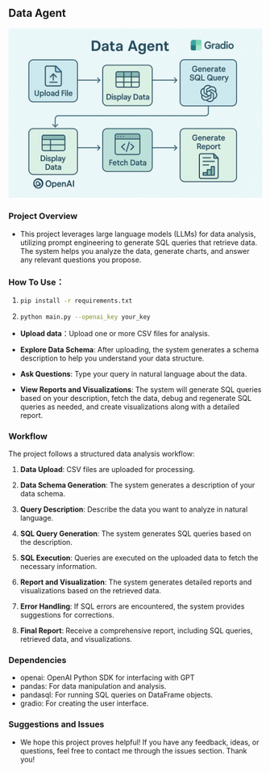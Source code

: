 ## Data Agent
![data agent](images/agent.png)
### Project Overview
- This project leverages large language models (LLMs) for data analysis, utilizing prompt engineering to generate SQL queries that retrieve data. The system helps you analyze the data, generate charts, and answer any relevant questions you propose.

### How To Use：

1. ```bash 
   pip install -r requirements.txt
    ```
2. ```bash 
   python main.py --openai_key your_key    
   ```
- **Upload data**：Upload one or more CSV files for analysis.

- **Explore Data Schema**: After uploading, the system generates a schema description to help you understand your data structure.
- **Ask Questions**: Type your query in natural language about the data.

- **View Reports and Visualizations**:  The system will generate SQL queries based on your description, fetch the data, debug and regenerate SQL queries as needed, and create visualizations along with a detailed report.
 
 ### Workflow
The project follows a structured data analysis workflow:

  1. **Data Upload**: CSV files are uploaded for processing.

  2. **Data Schema Generation**: The system generates a description of your data schema.

  3. **Query Description**: Describe the data you want to analyze in natural language.
  
  4. **SQL Query Generation**: The system generates SQL queries based on the description.
  
  5. **SQL Execution**: Queries are executed on the uploaded data to fetch the necessary information.
  
  6. **Report and Visualization**: The system generates detailed reports and visualizations based on the retrieved data.
  
  7. **Error Handling**: If SQL errors are encountered, the system provides suggestions for corrections.
  
  8. **Final Report**: Receive a comprehensive report, including SQL queries, retrieved data, and visualizations.

  ### Dependencies

- openai: OpenAI Python SDK for interfacing with GPT
- pandas: For data manipulation and analysis.
- pandasql: For running SQL queries on DataFrame objects.
- gradio: For creating the user interface.


### Suggestions and Issues

- We hope this project proves helpful! If you have any feedback, ideas, or questions, feel free to contact me through the issues section. Thank you!

